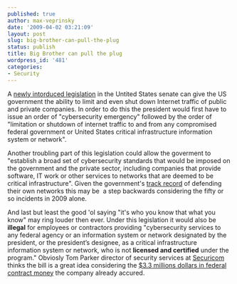 ```yaml
---
published: true
author: max-veprinsky
date: '2009-04-02 03:21:09'
layout: post
slug: big-brother-can-pull-the-plug
status: publish
title: Big Brother can pull the plug
wordpress_id: '481'
categories:
- Security
---
```


A [newly intorduced legislation](http://regmedia.co.uk/2009/04/01/cybersecurity_bill.pdf) in the Untited States senate can give the US government the ability to limit and even shut down Internet traffic of public and private companies. In order to do this the president would first have to issue an order of "cybersecurity emergency" followed by the order of "limitation or shutdown of internet traffic to and from any compromised federal government or United States critical infrastructure information system or network".

Another troubling part of this legislation could allow the goverment to "establish a broad set of cybersecurity standards that would be imposed on the government and the private sector, including companies that provide software, IT work or other services to networks that are deemed to be critical infrastructure". Given the government's [track record](http://www.google.com/search?q=us+government+hacking+2009&hl=en&client=firefox-a&rls=org.mozilla:en-US:official&hs=Xkx&start=10&sa=N) of defending their own networks this may be  a step backwards considering the fifty or so incidents in 2009 alone.

And last but least the good 'ol saying "it's who you know that what you know" may ring louder then ever. Under this legislation it would also be **illegal** for employees or contractors providing "cybersecurity services to any federal agency or an information system or network designated by the president, or the president’s designee, as a critical infrastructure information system or network, who is not **licensed and certified** under the program." Obviosly Tom Parker director of security services at [Securicom](http://www.securicon.com/index.shtml) thinks the bill is a great idea considering the [$3.3 millions dollars in federal contract money](http://www.fedspending.org/fpds/fpds.php?parent_id=282455&sortby=u&detail=-1&datype=T&reptype=r&database=fpds&fiscal_year=&submit=GO) the company already accured.
